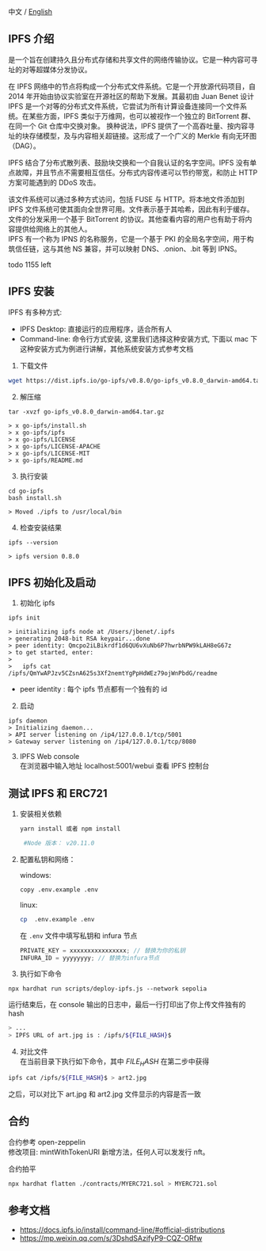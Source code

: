 中文 / [English](./README.md)

## IPFS 介绍

是一个旨在创建持久且分布式存储和共享文件的网络传输协议。它是一种内容可寻址的对等超媒体分发协议。

在 IPFS 网络中的节点将构成一个分布式文件系统。它是一个开放源代码项目，自 2014 年开始由协议实验室在开源社区的帮助下发展。其最初由 Juan Benet 设计  
IPFS 是一个对等的分布式文件系统，它尝试为所有计算设备连接同一个文件系统。在某些方面，IPFS 类似于万维网，也可以被视作一个独立的 BitTorrent 群、在同一个 Git 仓库中交换对象。 换种说法，IPFS 提供了一个高吞吐量、按内容寻址的块存储模型，及与内容相关超链接。这形成了一个广义的 Merkle 有向无环图（DAG）。

IPFS 结合了分布式散列表、鼓励块交换和一个自我认证的名字空间。IPFS 没有单点故障，并且节点不需要相互信任。分布式内容传递可以节约带宽，和防止 HTTP 方案可能遇到的 DDoS 攻击。

该文件系统可以通过多种方式访问，包括 FUSE 与 HTTP。将本地文件添加到 IPFS 文件系统可使其面向全世界可用。文件表示基于其哈希，因此有利于缓存。文件的分发采用一个基于 BitTorrent 的协议。其他查看内容的用户也有助于将内容提供给网络上的其他人。  
IPFS 有一个称为 IPNS 的名称服务，它是一个基于 PKI 的全局名字空间，用于构筑信任链，这与其他 NS 兼容，并可以映射 DNS、.onion、.bit 等到 IPNS。

todo 1155 left

## IPFS 安装

IPFS 有多种方式:

- IPFS Desktop: 直接运行的应用程序，适合所有人
- Command-line: 命令行方式安装, 这里我们选择这种安装方式, 下面以 mac 下这种安装方式为例进行讲解，其他系统安装方式参考文档

1. 下载文件

```bash
wget https://dist.ipfs.io/go-ipfs/v0.8.0/go-ipfs_v0.8.0_darwin-amd64.tar.gz
```

2. 解压缩

```angular2html
tar -xvzf go-ipfs_v0.8.0_darwin-amd64.tar.gz

> x go-ipfs/install.sh
> x go-ipfs/ipfs
> x go-ipfs/LICENSE
> x go-ipfs/LICENSE-APACHE
> x go-ipfs/LICENSE-MIT
> x go-ipfs/README.md
```

3. 执行安装

```angular2html
cd go-ipfs
bash install.sh

> Moved ./ipfs to /usr/local/bin
```

4. 检查安装结果

```angular2html
ipfs --version

> ipfs version 0.8.0
```

## IPFS 初始化及启动

1. 初始化 ipfs

```angular2html
ipfs init

> initializing ipfs node at /Users/jbenet/.ipfs
> generating 2048-bit RSA keypair...done
> peer identity: Qmcpo2iLBikrdf1d6QU6vXuNb6P7hwrbNPW9kLAH8eG67z
> to get started, enter:
>
>   ipfs cat /ipfs/QmYwAPJzv5CZsnA625s3Xf2nemtYgPpHdWEz79ojWnPbdG/readme
```

- peer identity : 每个 ipfs 节点都有一个独有的 id

2. 启动

```angular2html
ipfs daemon
> Initializing daemon...
> API server listening on /ip4/127.0.0.1/tcp/5001
> Gateway server listening on /ip4/127.0.0.1/tcp/8080
```

3. IPFS Web console  
   在浏览器中输入地址 localhost:5001/webui 查看 IPFS 控制台

## 测试 IPFS 和 ERC721

1. 安装相关依赖

    ```bash
    yarn install 或者 npm install

     #Node 版本： v20.11.0
    ```

2. 配置私钥和网络：

   windows:

   ```bash
   copy .env.example .env
   ```

   linux:

   ```bash
   cp  .env.example .env
   ```

   在 `.env` 文件中填写私钥和 infura 节点

   ```js
   PRIVATE_KEY = xxxxxxxxxxxxxxxx; // 替换为你的私钥
   INFURA_ID = yyyyyyyy; // 替换为infura节点
   ```

3. 执行如下命令

```angular2html
npx hardhat run scripts/deploy-ipfs.js --network sepolia
```

运行结束后，在 console 输出的日志中，最后一行打印出了你上传文件独有的 hash

```bash
> ...
> IPFS URL of art.jpg is : /ipfs/${FILE_HASH}$
```

4. 对比文件  
   在当前目录下执行如下命令，其中 _${FILE_HASH}$_ 在第二步中获得

```bash
ipfs cat /ipfs/${FILE_HASH}$ > art2.jpg
```

之后，可以对比下 art.jpg 和 art2.jpg 文件显示的内容是否一致

## 合约

合约参考 open-zeppelin  
修改项目: mintWithTokenURI 新增方法，任何人可以发发行 nft。

合约拍平

```bash
npx hardhat flatten ./contracts/MYERC721.sol > MYERC721.sol
```

## 参考文档

- https://docs.ipfs.io/install/command-line/#official-distributions
- https://mp.weixin.qq.com/s/3DshdSAzifyP9-CQZ-ORfw
